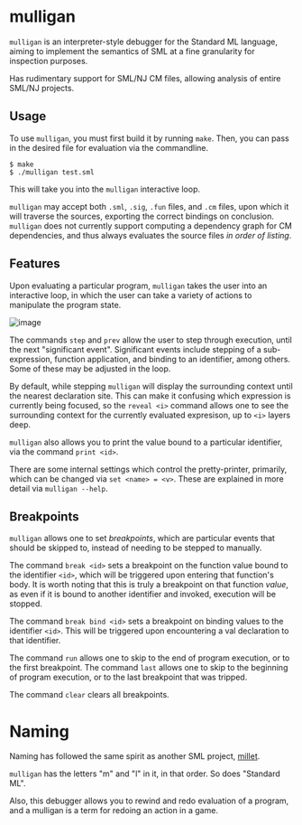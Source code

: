 # mulligan

`mulligan` is an interpreter-style debugger for the Standard ML language, aiming to implement
the semantics of SML at a fine granularity for inspection purposes.

Has rudimentary support for SML/NJ CM files, allowing analysis of entire SML/NJ
projects.

## Usage

To use `mulligan`, you must first build it by running `make`. Then, you can pass
in the desired file for evaluation via the commandline.
```
$ make
$ ./mulligan test.sml
```

This will take you into the `mulligan` interactive loop.

`mulligan` may accept both `.sml`, `.sig`, `.fun` files, and `.cm` files, upon
which it will traverse the sources, exporting the correct bindings on conclusion.
`mulligan` does not currently support computing a dependency graph for CM dependencies,
and thus always evaluates the source files _in order of listing_.

## Features

Upon evaluating a particular program, `mulligan` takes the user into an
interactive loop, in which the user can take a variety of actions to manipulate
the program state.

![image](https://user-images.githubusercontent.com/49291449/173886267-d956cfea-6aa0-4db8-ad3d-5b8fde1905ec.png)

The commands `step` and `prev` allow the user to step through execution, until
the next "significant event". Significant events include stepping of a
sub-expression, function application, and binding to an identifier, among
others. Some of these may be adjusted in the loop.

By default, while stepping `mulligan` will display the surrounding context until the
nearest declaration site. This can make it confusing which expression is currently being focused,
so the `reveal <i>` command allows one to see the surrounding context for the currently
evaluated expresison, up to `<i>` layers deep.

`mulligan` also allows you to print the value bound to a particular identifier,
via the command `print <id>`.

There are some internal settings which control the pretty-printer, primarily,
which can be changed via `set <name> = <v>`. These are explained in more detail
via `mulligan --help`.

## Breakpoints

`mulligan` allows one to set _breakpoints_, which are particular events that
should be skipped to, instead of needing to be stepped to manually.

The command `break <id>` sets a breakpoint on the function value bound to the
identifier `<id>`, which will be triggered upon entering that function's body.
It is worth noting that this is truly a breakpoint on that function _value_, as
even if it is bound to another identifier and invoked, execution will be
stopped.

The command `break bind <id>` sets a breakpoint on binding values to the identifier
`<id>`. This will be triggered upon encountering a val declaration to that
identifier.

The command `run` allows one to skip to the end of program execution, or to the
first breakpoint. The command `last` allows one to skip to the beginning of
program execution, or to the last breakpoint that was tripped.

The command `clear` clears all breakpoints.

# Naming

Naming has followed the same spirit as another SML project, [millet](https://github.com/azdavis/millet).

`mulligan` has the letters "m" and "l" in it, in that order. So does "Standard
ML".

Also, this debugger allows you to rewind and redo evaluation of a program, and a
mulligan is a term for redoing an action in a game.
